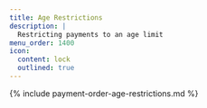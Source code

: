 ```yaml
---
title: Age Restrictions
description: |
  Restricting payments to an age limit
menu_order: 1400
icon:
  content: lock
  outlined: true
---
```


{% include payment-order-age-restrictions.md %}
